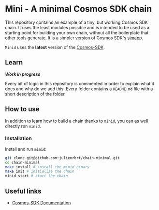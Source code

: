 # Mini - A minimal Cosmos SDK chain

This repository contains an example of a tiny, but working Cosmos SDK chain.
It uses the least modules possible and is intended to be used as a starting point for building your own chain, without all the boilerplate that other tools generate. It is a simpler version of Cosmos SDK's [simapp](https://github.com/cosmos/cosmos-sdk/tree/main/simapp).

`Minid` uses the **latest** version of the [Cosmos-SDK](https://github.com/cosmos/cosmos-sdk).

## Learn

**_Work in progress_**

Every bit of logic in this repository is commented in order to explain what it does and why do we add this.
Every folder contains a `README.md` file with a short description of the folder.

## How to use

In addition to learn how to build a chain thanks to `minid`, you can as well directly run `minid`.

### Installation

Install and run `minid`:

```sh
git clone git@github.com:julienrbrt/chain-minimal.git
cd chain-minimal
make install # install the minid binary
make init # initialize the chain
minid start # start the chain
```

## Useful links

* [Cosmos-SDK Documentation](https://docs.cosmos.network/)

